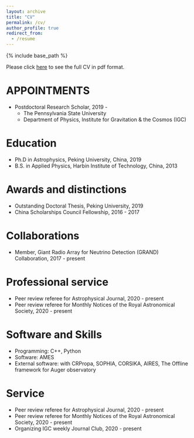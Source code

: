 ```yaml
---
layout: archive
title: "CV"
permalink: /cv/
author_profile: true
redirect_from:
  - /resume
---
```


{% include base_path %}

Please click [here](files/Curriculum_Vitae.pdf) to see the full CV in pdf format.

APPOINTMENTS
======
* Postdoctoral Research Scholar, 2019 - 
  * The Pennsylvania State University
  * Department of Physics, Institute for Gravitation & the Cosmos (IGC) 

Education
======
* Ph.D in Astrophysics, Peking University, China, 2019
* B.S. in Applied Physics, Harbin Institute of Technology, China, 2013

Awards and distinctions
======
* Outstanding Doctoral Thesis, Peking University, 2019
* China Scholarships Council Fellowship, 2016 - 2017

Collaborations
======
* Member, Giant Radio Array for Neutrino Detection (GRAND) Collaboration, 2017 - present

Professional service 
======
* Peer review referee for Astrophysical Journal, 2020 - present
* Peer review referee for Monthly Notices of the Royal Astronomical Society, 2020 - present

Software and Skills
======
* Programming: C++, Python
* Software: AMES
* External software: with CRPropa, SOPHIA, CORSIKA, AIRES, The Offline framework for Auger observatory

<!--Selected Publications
======
  <ul>{% for post in site.publications %}
    {% include archive-single-cv.html %}
  {% endfor %}</ul>
-->
  
Service
======
* Peer review referee for Astrophysical Journal, 2020 - present
* Peer review referee for Monthly Notices of the Royal Astronomical Society, 2020 - present
* Organizing IGC weekly Journal Club, 2020 - present
